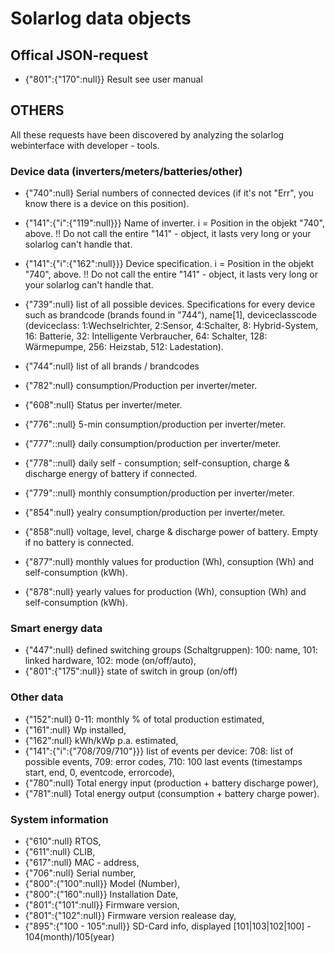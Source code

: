 # Solarlog data objects

## Offical JSON-request

-   {"801":{"170":null}} Result see user manual

## OTHERS

All these requests have been discovered by analyzing the solarlog webinterface with developer - tools.

### Device data (inverters/meters/batteries/other)

-   {"740":null} Serial numbers of connected devices (if it's not "Err", you know there is a device on this position).

-   {"141":{"i":{"119":null}}} Name of inverter. i = Position in the objekt "740", above. !! Do not call the entire
    "141" - object, it lasts very long or your solarlog can't handle that.

-   {"141":{"i":{"162":null}}} Device specification. i = Position in the objekt "740", above. !! Do not call the
    entire "141" - object, it lasts very long or your solarlog can't handle that.

-   {"739":null} list of all possible devices. Specifications for every device such as brandcode (brands found
    in "744"), name[1], deviceclasscode (deviceclass: 1:Wechselrichter, 2:Sensor, 4:Schalter, 8: Hybrid-System, 16: Batterie, 32: Intelligente Verbraucher, 64: Schalter, 128: Wärmepumpe, 256: Heizstab, 512: Ladestation).

-   {"744":null} list of all brands / brandcodes

-   {"782":null} consumption/Production per inverter/meter.
-   {"608":null} Status per inverter/meter.

-   {"776"::null} 5-min consumption/production per inverter/meter.
-   {"777"::null} daily consumption/production per inverter/meter.
-   {"778"::null} daily self - consumption; self-consuption, charge & discharge energy of battery if connected.
-   {"779"::null} monthly consumption/production per inverter/meter.
-   {"854":null} yealry consumption/production per inverter/meter.
-   {"858":null} voltage, level, charge & discharge power of battery. Empty if no battery is connected.
-   {"877":null} monthly values for production (Wh), consuption (Wh) and self-consumption (kWh).
-   {"878":null} yearly values for production (Wh), consuption (Wh) and self-consumption (kWh).

### Smart energy data

-   {"447":null} defined switching groups (Schaltgruppen): 100: name, 101: linked hardware, 102: mode (on/off/auto),
-   {"801":{"175":null}} state of switch in group (on/off)

### Other data

-   {"152":null} 0-11: monthly % of total production estimated,
-   {"161":null} Wp installed,
-   {"162":null} kWh/kWp p.a. estimated,
-   {"141":{"i":{"708/709/710"}}} list of events per device: 708: list of possible events, 709: error codes,
        710: 100 last events (timestamps start, end, 0, eventcode, errorcode),
-   {"780":null} Total energy input (production + battery discharge power),
-   {"781":null} Total energy output (consumption + battery charge power).    

### System information

-   {"610":null} RTOS,
-   {"611":null} CLIB,
-   {"617":null} MAC - address,
-   {"706":null} Serial number,
-   {"800":{"100":null}} Model (Number),
-   {"800":{"160":null}} Installation Date,
-   {"801":{"101":null}} Firmware version,
-   {"801":{"102":null}} Firmware version realease day,
-   {"895":{"100 - 105":null}} SD-Card info, displayed [101|103|102|100] - 104(month)/105(year)

